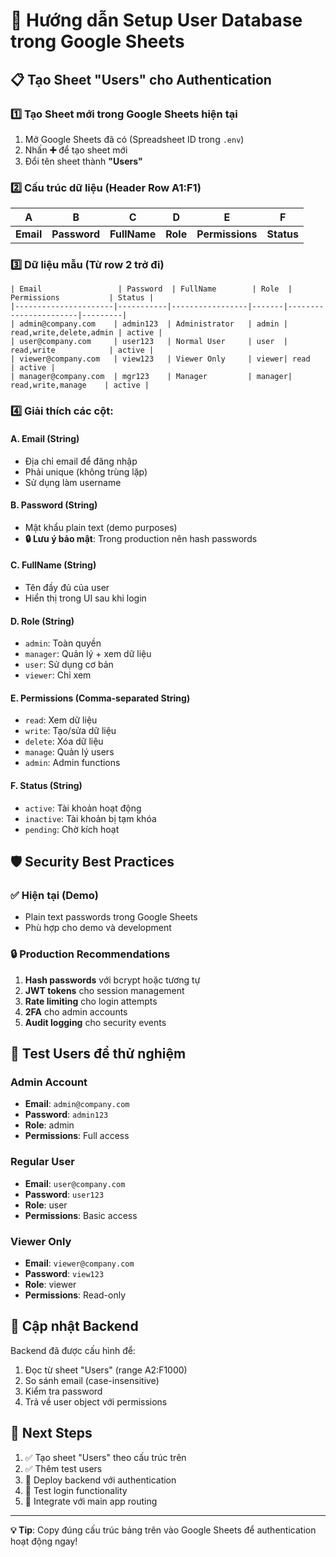 # 👥 Hướng dẫn Setup User Database trong Google Sheets

## 📋 **Tạo Sheet "Users" cho Authentication**

### 1️⃣ **Tạo Sheet mới trong Google Sheets hiện tại**

1. Mở Google Sheets đã có (Spreadsheet ID trong `.env`)
2. Nhấn **➕** để tạo sheet mới
3. Đổi tên sheet thành **"Users"**

### 2️⃣ **Cấu trúc dữ liệu (Header Row A1:F1)**

| A | B | C | D | E | F |
|---|---|---|---|---|---|
| **Email** | **Password** | **FullName** | **Role** | **Permissions** | **Status** |

### 3️⃣ **Dữ liệu mẫu (Từ row 2 trở đi)**

```
| Email                 | Password  | FullName        | Role  | Permissions           | Status |
|----------------------|-----------|-----------------|-------|-----------------------|---------|
| admin@company.com    | admin123  | Administrator   | admin | read,write,delete,admin | active |
| user@company.com     | user123   | Normal User     | user  | read,write            | active |
| viewer@company.com   | view123   | Viewer Only     | viewer| read                  | active |
| manager@company.com  | mgr123    | Manager         | manager| read,write,manage    | active |
```

### 4️⃣ **Giải thích các cột:**

#### **A. Email** (String)
- Địa chỉ email để đăng nhập
- Phải unique (không trùng lặp)
- Sử dụng làm username

#### **B. Password** (String)
- Mật khẩu plain text (demo purposes)
- **🔒 Lưu ý bảo mật**: Trong production nên hash passwords

#### **C. FullName** (String)
- Tên đầy đủ của user
- Hiển thị trong UI sau khi login

#### **D. Role** (String)
- `admin`: Toàn quyền
- `manager`: Quản lý + xem dữ liệu
- `user`: Sử dụng cơ bản
- `viewer`: Chỉ xem

#### **E. Permissions** (Comma-separated String)
- `read`: Xem dữ liệu
- `write`: Tạo/sửa dữ liệu
- `delete`: Xóa dữ liệu
- `manage`: Quản lý users
- `admin`: Admin functions

#### **F. Status** (String)
- `active`: Tài khoản hoạt động
- `inactive`: Tài khoản bị tạm khóa
- `pending`: Chờ kích hoạt

## 🛡️ **Security Best Practices**

### ✅ **Hiện tại (Demo)**
- Plain text passwords trong Google Sheets
- Phù hợp cho demo và development

### 🔒 **Production Recommendations**
1. **Hash passwords** với bcrypt hoặc tương tự
2. **JWT tokens** cho session management
3. **Rate limiting** cho login attempts
4. **2FA** cho admin accounts
5. **Audit logging** cho security events

## 🎯 **Test Users để thử nghiệm**

### Admin Account
- **Email**: `admin@company.com`
- **Password**: `admin123`
- **Role**: admin
- **Permissions**: Full access

### Regular User
- **Email**: `user@company.com`
- **Password**: `user123`
- **Role**: user
- **Permissions**: Basic access

### Viewer Only
- **Email**: `viewer@company.com`
- **Password**: `view123`
- **Role**: viewer
- **Permissions**: Read-only

## 🔧 **Cập nhật Backend**

Backend đã được cấu hình để:
1. Đọc từ sheet "Users" (range A2:F1000)
2. So sánh email (case-insensitive)
3. Kiểm tra password
4. Trả về user object với permissions

## 📝 **Next Steps**

1. ✅ Tạo sheet "Users" theo cấu trúc trên
2. ✅ Thêm test users
3. 🔄 Deploy backend với authentication
4. 🧪 Test login functionality
5. 🎨 Integrate với main app routing

---

**💡 Tip**: Copy đúng cấu trúc bảng trên vào Google Sheets để authentication hoạt động ngay!
